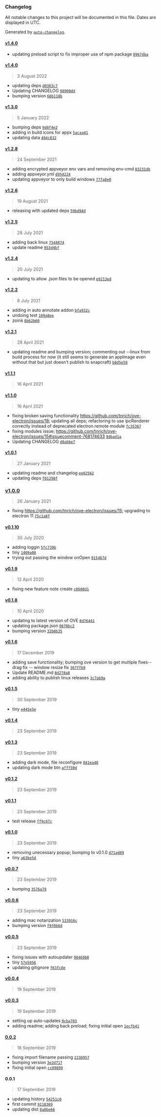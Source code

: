 ### Changelog

All notable changes to this project will be documented in this file. Dates are displayed in UTC.

Generated by [`auto-changelog`](https://github.com/CookPete/auto-changelog).

#### [v1.4.0](https://github.com/tnrich/ove-electron/compare/v1.4.0...v1.4.0)

- updating preload script to fix improper use of npm package [`0967dba`](https://github.com/tnrich/ove-electron/commit/0967dba2c58b1088b275fb1a74a3c7630930b6c1)

#### [v1.4.0](https://github.com/tnrich/ove-electron/compare/v1.3.0...v1.4.0)

> 3 August 2022

- updating deps [`d0363c7`](https://github.com/tnrich/ove-electron/commit/d0363c788dbda02e7bd12cf34179a31bffcd82c7)
- Updating CHANGELOG [`98900dd`](https://github.com/tnrich/ove-electron/commit/98900ddbc0b200888fcafaf9cc5b0f89928aee0a)
- bumping version [`66b118b`](https://github.com/tnrich/ove-electron/commit/66b118b3162fc0bb8e63895fabc8f45efcfbb264)

#### [v1.3.0](https://github.com/tnrich/ove-electron/compare/v1.2.8...v1.3.0)

> 5 January 2022

- bumping deps [`9d8f4e2`](https://github.com/tnrich/ove-electron/commit/9d8f4e27ba7629ed45b343c48fc7ae81583cfcf5)
- adding in build icons for appx [`5acaa41`](https://github.com/tnrich/ove-electron/commit/5acaa4135dea4831fa551d4167dd9054558a54fb)
- updating data [`494c832`](https://github.com/tnrich/ove-electron/commit/494c832719681962356f7ab9942d02f27000980d)

#### [v1.2.8](https://github.com/tnrich/ove-electron/compare/v1.2.6...v1.2.8)

> 24 September 2021

- adding encrypted appveyor env vars and removing env-cmd [`03231db`](https://github.com/tnrich/ove-electron/commit/03231db7e56b94293b2823630adea95f99eb5517)
- adding appveyor.yml [`d954224`](https://github.com/tnrich/ove-electron/commit/d954224217d21f63ce13961968aba4074f60149b)
- updating appveyor to only build windows [`777a8e0`](https://github.com/tnrich/ove-electron/commit/777a8e0a79776309e0f902704334aef0d670cd90)

#### [v1.2.6](https://github.com/tnrich/ove-electron/compare/v1.2.5...v1.2.6)

> 19 August 2021

- releasing with updated deps [`59bd94d`](https://github.com/tnrich/ove-electron/commit/59bd94d3cdf3c2d9045e0e1a911e761e74dfb735)

#### [v1.2.5](https://github.com/tnrich/ove-electron/compare/v1.2.4...v1.2.5)

> 28 July 2021

- adding back linux [`7544874`](https://github.com/tnrich/ove-electron/commit/75448746b98627a191347c987d4769cd06fa6b37)
- update readme [`953d4bf`](https://github.com/tnrich/ove-electron/commit/953d4bf24c50f457f37ee0b8f82ea886060d2f75)

#### [v1.2.4](https://github.com/tnrich/ove-electron/compare/v1.2.2...v1.2.4)

> 20 July 2021

- updating to allow .json files to be opened [`e9213ed`](https://github.com/tnrich/ove-electron/commit/e9213ed1009981c57a643aaec1667dd3b6bbc89a)

#### [v1.2.2](https://github.com/tnrich/ove-electron/compare/v1.2.1...v1.2.2)

> 8 July 2021

- adding in auto annotate addon [`bfa932c`](https://github.com/tnrich/ove-electron/commit/bfa932cd7a5706de6f2dc852a48f105e98759977)
- undoing test [`169a8ee`](https://github.com/tnrich/ove-electron/commit/169a8ee9ee6ad8c8db25c6ca1a7d7a6e17e8e289)
- zoink [`8b62b60`](https://github.com/tnrich/ove-electron/commit/8b62b6013bdf9423b3e7e93d54025a375a0538ae)

#### [v1.2.1](https://github.com/tnrich/ove-electron/compare/v1.1.1...v1.2.1)

> 28 April 2021

- updating readme and bumping version; commenting out --linux from build process for now (it still seems to generate an appImage even without that but just doesn't publish to snapcraft) [`b8d5e58`](https://github.com/tnrich/ove-electron/commit/b8d5e58f0da131f1ddca2c1939d4b297039d88c0)

#### [v1.1.1](https://github.com/tnrich/ove-electron/compare/v1.1.0...v1.1.1)

> 16 April 2021

#### [v1.1.0](https://github.com/tnrich/ove-electron/compare/v1.0.1...v1.1.0)

> 16 April 2021

- fixing broken saving functionality https://github.com/tnrich/ove-electron/issues/18; updating all deps; refactoring to use ipcRenderer correctly instead of deprecated electron.remote module [`fc35367`](https://github.com/tnrich/ove-electron/commit/fc353675e3286219c87d90bcadceac982c885aef)
- fixing modules issue; https://github.com/tnrich/ove-electron/issues/15#issuecomment-768174633 [`9dbad1a`](https://github.com/tnrich/ove-electron/commit/9dbad1a96c94317275136c8e4fe3975baae7b054)
- Updating CHANGELOG [`d8abbe7`](https://github.com/tnrich/ove-electron/commit/d8abbe766ccd8244db09c34e5751098344131863)

#### [v1.0.1](https://github.com/tnrich/ove-electron/compare/v1.0.0...v1.0.1)

> 27 January 2021

- updating readme and changelog [`ee02562`](https://github.com/tnrich/ove-electron/commit/ee02562b2ee5951bc39c2e2379881145b156a2aa)
- updating deps [`f01298f`](https://github.com/tnrich/ove-electron/commit/f01298f41ef0fb8e9741f2e3deead504c98e2474)

### [v1.0.0](https://github.com/tnrich/ove-electron/compare/v0.1.10...v1.0.0)

> 26 January 2021

- fixing https://github.com/tnrich/ove-electron/issues/15; upgrading to electron 11 [`75c1a8f`](https://github.com/tnrich/ove-electron/commit/75c1a8fa95e1363e76fdce7a088167c2aaa28d39)

#### [v0.1.10](https://github.com/tnrich/ove-electron/compare/v0.1.9...v0.1.10)

> 30 July 2020

- adding loggin [`5fc739b`](https://github.com/tnrich/ove-electron/commit/5fc739b757c7a66542a53e7244246c9f8a28519b)
- tiny [`1409a08`](https://github.com/tnrich/ove-electron/commit/1409a086dfe14ce066c9ff23f32f34e975668087)
- trying out passing the window onOpen [`915467d`](https://github.com/tnrich/ove-electron/commit/915467dc4770eda0a2780de2cc76cbe96ce1d518)

#### [v0.1.9](https://github.com/tnrich/ove-electron/compare/v0.1.8...v0.1.9)

> 12 April 2020

- fixing new feature note create [`c0608d1`](https://github.com/tnrich/ove-electron/commit/c0608d12b05b2ef3720640b28ccfd33aded89719)

#### [v0.1.8](https://github.com/tnrich/ove-electron/compare/v0.1.6...v0.1.8)

> 10 April 2020

- updating to latest version of OVE [`8d76441`](https://github.com/tnrich/ove-electron/commit/8d76441d60c4529bfc32aea4c00cd30af1ebcd76)
- updating package.json [`0670bc2`](https://github.com/tnrich/ove-electron/commit/0670bc2407cd931c260dd65e2d3d162d5ffcbb67)
- bumping version [`32b0b35`](https://github.com/tnrich/ove-electron/commit/32b0b35039e0a47d538ce02b93f954f0d5316cc4)

#### [v0.1.6](https://github.com/tnrich/ove-electron/compare/v0.1.5...v0.1.6)

> 17 December 2019

- adding save functionality; bumping ove version to get multiple fixes-- drag fix -- window resize fix [`367ff69`](https://github.com/tnrich/ove-electron/commit/367ff69cc2cd664215f5f3d846b7eb85ee83e01e)
- Update README.md [`8d278a8`](https://github.com/tnrich/ove-electron/commit/8d278a8845e5e589d22e10d69bf83822c905c2e9)
- adding ability to publish linux releases [`3c7ab9a`](https://github.com/tnrich/ove-electron/commit/3c7ab9ab711b70785ec7ebd93825ed77fb9cffa8)

#### [v0.1.5](https://github.com/tnrich/ove-electron/compare/v0.1.4...v0.1.5)

> 30 September 2019

- tiny [`e445e5e`](https://github.com/tnrich/ove-electron/commit/e445e5ee30a3a0b7b09c590e8c047f9fe31f775c)

#### [v0.1.4](https://github.com/tnrich/ove-electron/compare/v0.1.3...v0.1.4)

> 23 September 2019

#### [v0.1.3](https://github.com/tnrich/ove-electron/compare/v0.1.2...v0.1.3)

> 23 September 2019

- adding dark mode, file reconfigure [`041ea40`](https://github.com/tnrich/ove-electron/commit/041ea40c10fd7c597ea7570b13890da030891489)
- updating dark mode btn [`afff50d`](https://github.com/tnrich/ove-electron/commit/afff50d852fd22ce26587f6fcb7c205be6a03c7f)

#### [v0.1.2](https://github.com/tnrich/ove-electron/compare/v0.1.1...v0.1.2)

> 23 September 2019

#### [v0.1.1](https://github.com/tnrich/ove-electron/compare/v0.1.0...v0.1.1)

> 23 September 2019

- test release [`ff9c67c`](https://github.com/tnrich/ove-electron/commit/ff9c67c250185842e60827d79ef9e0b1a52cb5dd)

#### [v0.1.0](https://github.com/tnrich/ove-electron/compare/v0.0.7...v0.1.0)

> 23 September 2019

- removing unecessary popup; bumping to v0.1.0 [`d71ad89`](https://github.com/tnrich/ove-electron/commit/d71ad89773493b00fcc481d65cea84597ee2a477)
- tiny [`a63be5d`](https://github.com/tnrich/ove-electron/commit/a63be5d7143b229aae9c1a0817ce5fc6132f9d62)

#### [v0.0.7](https://github.com/tnrich/ove-electron/compare/v0.0.6...v0.0.7)

> 23 September 2019

- bumping [`3576a79`](https://github.com/tnrich/ove-electron/commit/3576a791231fafcbafd3bbebc4b1442d3b52e5a3)

#### [v0.0.6](https://github.com/tnrich/ove-electron/compare/v0.0.5...v0.0.6)

> 23 September 2019

- adding mac notarization [`533916c`](https://github.com/tnrich/ove-electron/commit/533916c18084da34a95d94f7635f9a0f9cfdf481)
- bumping version [`f9f0b6d`](https://github.com/tnrich/ove-electron/commit/f9f0b6d2fa98255f02170989415f9157d5d903a6)

#### [v0.0.5](https://github.com/tnrich/ove-electron/compare/v0.0.4...v0.0.5)

> 23 September 2019

- fixing issues with autoupdater [`90469b0`](https://github.com/tnrich/ove-electron/commit/90469b0a1f61df893883f540b97735a33483f0cb)
- tiny [`57e5056`](https://github.com/tnrich/ove-electron/commit/57e50562bd827138ce25574288b85e51412df629)
- updating gitignore [`f63fc8e`](https://github.com/tnrich/ove-electron/commit/f63fc8ef91983843a22aa31b7e6fb481046ec1f1)

#### [v0.0.4](https://github.com/tnrich/ove-electron/compare/v0.0.3...v0.0.4)

> 19 September 2019

#### [v0.0.3](https://github.com/tnrich/ove-electron/compare/0.0.2...v0.0.3)

> 19 September 2019

- setting up auto-updates [`0cba703`](https://github.com/tnrich/ove-electron/commit/0cba703d608b3d2827f1021c6ff885a61a633427)
- adding readme; adding back preload; fixing initial open [`1ecfb41`](https://github.com/tnrich/ove-electron/commit/1ecfb4195feb4e69b36e42b0c994ad51c25bb507)

#### [0.0.2](https://github.com/tnrich/ove-electron/compare/0.0.1...0.0.2)

> 18 September 2019

- fixing import filename passing [`223b957`](https://github.com/tnrich/ove-electron/commit/223b957eaa9adad63693c739c978ddd857ff0376)
- bumping version [`3e2d717`](https://github.com/tnrich/ove-electron/commit/3e2d7172c84ad87dc89196a8c48b97b73611ce71)
- fixing initial open [`cc09899`](https://github.com/tnrich/ove-electron/commit/cc09899928a0f40ea980b4516a362f5466b06c0a)

#### 0.0.1

> 17 September 2019

- updating history [`54251c0`](https://github.com/tnrich/ove-electron/commit/54251c087b6852a576af49806a902880f10dfea0)
- first commit [`9118369`](https://github.com/tnrich/ove-electron/commit/9118369b0c6f160ea8fb1f283ae79fc6456f2553)
- updating dist [`8a8be66`](https://github.com/tnrich/ove-electron/commit/8a8be66a8a6e0df701647dac4f1cb2a187994ffb)
